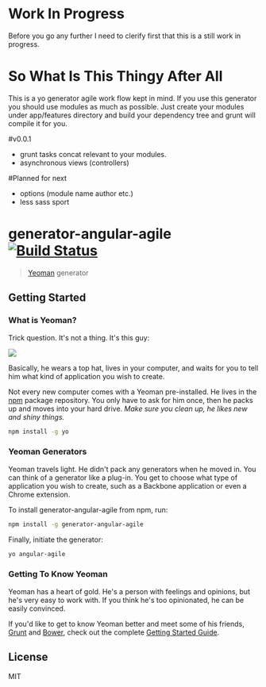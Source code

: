 # Work In Progress
Before you go any further I need to clerify first that this is a still work in progress.

# So What Is This Thingy After All
This is a yo generator agile work flow kept in mind. If you use this generator you should use modules as much as possible. Just create your modules under app/features directory and build your dependency tree and grunt will compile it for you.

#v0.0.1

*  grunt tasks concat relevant to your modules.
*  asynchronous views (controllers)

#Planned for next

* options (module name author etc.)
* less sass sport


# generator-angular-agile [![Build Status](https://secure.travis-ci.org/kaanozcan/generator-angular-agile.png?branch=master)](https://travis-ci.org/kaanozcan/generator-angular-agile)

> [Yeoman](http://yeoman.io) generator


## Getting Started

### What is Yeoman?

Trick question. It's not a thing. It's this guy:

![](http://i.imgur.com/JHaAlBJ.png)

Basically, he wears a top hat, lives in your computer, and waits for you to tell him what kind of application you wish to create.

Not every new computer comes with a Yeoman pre-installed. He lives in the [npm](https://npmjs.org) package repository. You only have to ask for him once, then he packs up and moves into your hard drive. *Make sure you clean up, he likes new and shiny things.*

```bash
npm install -g yo
```

### Yeoman Generators

Yeoman travels light. He didn't pack any generators when he moved in. You can think of a generator like a plug-in. You get to choose what type of application you wish to create, such as a Backbone application or even a Chrome extension.

To install generator-angular-agile from npm, run:

```bash
npm install -g generator-angular-agile
```

Finally, initiate the generator:

```bash
yo angular-agile
```

### Getting To Know Yeoman

Yeoman has a heart of gold. He's a person with feelings and opinions, but he's very easy to work with. If you think he's too opinionated, he can be easily convinced.

If you'd like to get to know Yeoman better and meet some of his friends, [Grunt](http://gruntjs.com) and [Bower](http://bower.io), check out the complete [Getting Started Guide](https://github.com/yeoman/yeoman/wiki/Getting-Started).


## License

MIT
